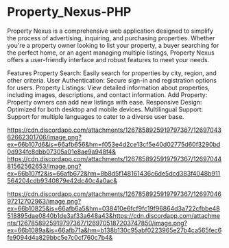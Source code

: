 # Property_Nexus-PHP

Property Nexus is a comprehensive web application designed to simplify the process of advertising, inquiring, and purchasing properties. Whether you're a property owner looking to list your property, a buyer searching for the perfect home, or an agent managing multiple listings, Property Nexus offers a user-friendly interface and robust features to meet your needs.

Features
Property Search: Easily search for properties by city, region, and other criteria.
User Authentication: Secure sign-in and registration options for users.
Property Listings: View detailed information about properties, including images, descriptions, and contact information.
Add Property: Property owners can add new listings with ease.
Responsive Design: Optimized for both desktop and mobile devices.
Multilingual Support: Support for multiple languages to cater to a diverse user base.





https://cdn.discordapp.com/attachments/1267858925919797367/1269704362662301706/image.png?ex=66b107d6&is=66afb656&hm=f053e4d2ce13cf5e40d02775d60f3290bd0d934fc8dbb07305a01e8ae9a948f4&
https://cdn.discordapp.com/attachments/1267858925919797367/1269704481562562653/image.png?ex=66b107f2&is=66afb672&hm=8b8d5f148161436c6de5dcd383f4048b911564204cdb9340879e42dc40c4a0ac&

https://cdn.discordapp.com/attachments/1267858925919797367/1269704697212702963/image.png?ex=66b10825&is=66afb6a5&hm=038410e6fcf9fc19f96864d3a722cfbbe48518895dae0840b1de3af33a648a43&https://cdn.discordapp.com/attachments/1267858925919797367/1269705187203747850/image.png?ex=66b1089a&is=66afb71a&hm=b138b130c95abf0223965e27b4ca565fec6fe9094d4a829bbc5e7c0cf760c7b4&

